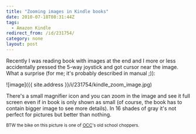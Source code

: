 ```yaml
---
title: "Zooming images in Kindle books"
date: 2010-07-18T08:31:44Z
tags:
  - Amazon Kindle
redirect_from: /id/231754/
category: none
layout: post
---
```

Recently I was reading book with images at the end and I more or less accidentally pressed the 5-way joystick and got cursor near the image. What a surprise (for me; it's probably described in manual ;)):

![image]({{ site.address }}/i/231754/kindle_zoom_image.jpg)

There's a small magnifier icon and you can zoom in the image and see it full screen even if in book is only shown as small (of course, the book has to contain bigger image to see more details). In 16 shades of gray it's not perfect for pictures but better than nothing.

<small>BTW the bike on this picture is one of [OCC][1]'s old school choppers.</small>

[1]: http://www.orangecountychoppers.com/
